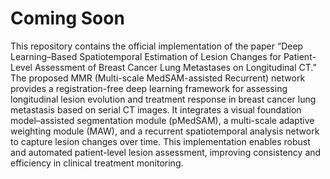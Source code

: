 # Coming Soon

This repository contains the official implementation of the paper “Deep Learning–Based Spatiotemporal Estimation of Lesion Changes for Patient-Level Assessment of Breast Cancer Lung Metastases on Longitudinal CT.”
The proposed MMR (Multi-scale MedSAM-assisted Recurrent) network provides a registration-free deep learning framework for assessing longitudinal lesion evolution and treatment response in breast cancer lung metastasis based on serial CT images.
It integrates a visual foundation model–assisted segmentation module (pMedSAM), a multi-scale adaptive weighting module (MAW), and a recurrent spatiotemporal analysis network to capture lesion changes over time.
This implementation enables robust and automated patient-level lesion assessment, improving consistency and efficiency in clinical treatment monitoring.
